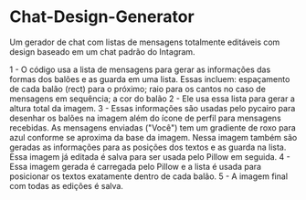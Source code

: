 # Chat-Design-Generator
Um gerador de chat com listas de mensagens totalmente editáveis com design baseado em um chat padrão do Intagram.

1 - O código usa a lista de mensagens para gerar as informações das formas dos balões e as guarda em uma lista. Essas incluem: espaçamento de cada balão (rect) para o próximo; raio para os cantos no caso de mensagens em sequência; a cor do balão
2 - Ele usa essa lista para gerar a altura total da imagem. 
3 - Essas informações são usadas pelo pycairo para desenhar os balões na imagem além do ícone de perfil para mensagens recebidas. As mensagens enviadas ("Você") tem um gradiente de roxo para azul conforme se aproxima da base da imagem. Nessa imagem também são geradas as informações para as posições dos textos e as guarda na lista. Essa imagem já editada é salva para ser usada pelo Pillow em seguida.
4 - Essa imagem gerada é carregada pelo Pillow e a lista é usada para posicionar os textos exatamente dentro de cada balão.
5 - A imagem final com todas as edições é salva.

